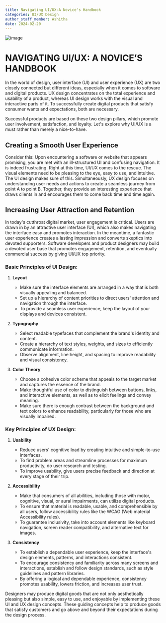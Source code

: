 ```yaml
---
title: Navigating UI/UX-A Novice's Handbook
categories: UI/UX Design
author_staff_member: Ashitha
date: 2024-02-20
---
```

![image](https://github.com/Ashitha-Shetty/stingless.github.io/assets/83643646/6d32d89f-c7d7-4d35-9d9b-3a7eb8352d8a)

# NAVIGATING UI/UX: A NOVICE’S HANDBOOK

In the world of design, user interface (UI) and user experience (UX) are two closely connected but different ideas, especially when it comes to software and digital products. UX design concentrates on the total experience and usability of a product, whereas UI design works with the visual and interactive parts of it. To successfully create digital products that satisfy consumer wants and expectations, both are necessary.

Successful products are based on these two design pillars, which promote user involvement, satisfaction, and loyalty. Let's explore why UI/UX is a must rather than merely a nice-to-have.

## Creating a Smooth User Experience
Consider this: Upon encountering a software or website that appears promising, you are met with an ill-structured UI and confusing navigation. It is indeed frustrating. Right at this time, UI/UX comes to the rescue. The visual elements need to be pleasing to the eye, easy to use, and intuitive. The UI design makes sure of this. Simultaneously, UX design focuses on understanding user needs and actions to create a seamless journey from point A to point B. Together, they provide an interesting experience that draws clients in and encourages them to come back time and time again.

## Increasing User Attraction and Retention
In today's cutthroat digital market, user engagement is critical. Users are drawn in by an attractive user interface (UI), which also makes navigating the interface easy and promotes interaction. In the meantime, a fantastic user experience creates a lasting impression and converts skeptics into devoted supporters. Software developers and product designers may build a devoted user base that promotes engagement, retention, and eventually commercial success by giving UI/UX top priority.



### Basic Principles of UI Design:
1. **Layout**
   - Make sure the interface elements are arranged in a way that is both visually appealing and balanced.
   - Set up a hierarchy of content priorities to direct users' attention and navigation through the interface.
   - To provide a seamless user experience, keep the layout of your displays and devices consistent.

2. **Typography**
   - Select readable typefaces that complement the brand's identity and content.
   - Create a hierarchy of text styles, weights, and sizes to efficiently communicate information.
   - Observe alignment, line height, and spacing to improve readability and visual consistency.

3. **Color Theory**
   - Choose a cohesive color scheme that appeals to the target market and captures the essence of the brand.
   - Make thoughtful use of color to distinguish between buttons, links, and interactive elements, as well as to elicit feelings and convey meaning.
   - Make sure there is enough contrast between the background and text colors to enhance readability, particularly for those who are visually impaired.

### Key Principles of UX Design:
1. **Usability**
   - Reduce users' cognitive load by creating intuitive and simple-to-use interfaces.
   - To find problem areas and streamline processes for maximum productivity, do user research and testing.
   - To improve usability, give users precise feedback and direction at every stage of their trip.

2. **Accessibility**
   - Make that consumers of all abilities, including those with motor, cognitive, visual, or aural impairments, can utilize digital products.
   - To ensure that material is readable, usable, and comprehensible by all users, follow accessibility rules like the WCAG (Web material Accessibility rules).
   - To guarantee inclusivity, take into account elements like keyboard navigation, screen reader compatibility, and alternative text for images.

3. **Consistency**
   - To establish a dependable user experience, keep the interface's design elements, patterns, and interactions consistent.
   - To encourage consistency and familiarity across many screens and interactions, establish and follow design standards, such as style guidelines and pattern libraries.
   - By offering a logical and dependable experience, consistency promotes usability, lowers friction, and increases user trust.

Designers may produce digital goods that are not only aesthetically pleasing but also simple, easy to use, and enjoyable by implementing these UI and UX design concepts. These guiding concepts help to produce goods that satisfy customers and go above and beyond their expectations during the design process.
